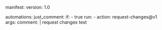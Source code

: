 manifest:
    version: 1.0

automations:
  just_comment:
    if: 
      - true
    run:
      - action: request-changes@v1
        args:
          comment: |
            request changes test